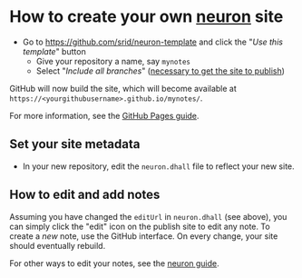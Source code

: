 # How to create your own [neuron](https://neuron.zettel.page/) site


- Go to <https://github.com/srid/neuron-template> and click the "*Use this template*" button
  - Give your repository a name, say `mynotes`
  - Select "*Include all branches*" ([necessary to get the site to publish](https://stackoverflow.com/a/47368231/55246))

GitHub will now build the site, which will become available at `https://<yourgithubusername>.github.io/mynotes/`.

For more information, see the [GitHub Pages guide](https://help.github.com/en/github/working-with-github-pages).

## Set your site metadata

- In your new repository, edit the `neuron.dhall` file to reflect your new site.

## How to edit and add notes

Assuming you have changed the `editUrl` in `neuron.dhall` (see above), you can simply click the "edit" icon on the publish site to edit any note. To create a *new* note, use the GitHub interface. On every change, your site should eventually rebuild.

For other ways to edit your notes, see the [neuron guide](https://neuron.zettel.page/2011406.html).

